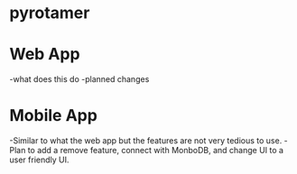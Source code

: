 # pyrotamer

# Web App
-what does this do
-planned changes


# Mobile App
-Similar to what the web app but the features are not very tedious to use.
-Plan to add a remove feature, connect with MonboDB, and change UI to a user friendly UI. 

